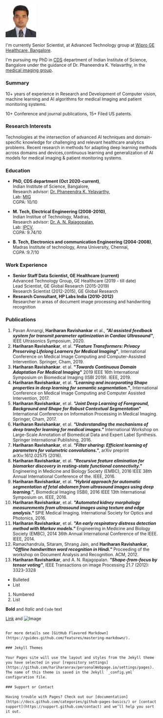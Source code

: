 <img src="photo.jpg" width="100">

I'm currently Senior Scientist, at Advanced Technology group at [Wipro GE Healthcare, Bangalore](https://www.gehealthcare.in/).

I'm  pursuing my PhD in [CDS](https://cds.iisc.ac.in/) department of Indian Institute of Science, Bangalore under the guidance of Dr. Phaneendra K. Yelavarthy, in the [medical imaging group](http://cds.iisc.ac.in/faculty/phani/MIG/index.html#:~:text=Medical%20Imaging%20Group%20(MIG)%20is,medical%20image%20computing%20and%20analysis.).
### Summary

10+ years of experience in Research and Development of Computer vision, machine 
learning and AI algorithms for medical Imaging and patient monitoring systems. 

10+ Conference and journal publications, 15+ Filed US patents. 

### Research Interests

Technologies at the intersection of advanced AI techniques and domain-specific 
knowledge for challenging and relevant healthcare analytics problems. Recent research in 
methods for adapting deep learning methods across domains and devices,continuous learning and generalization of AI models for medical imaging & patient monitoring systems.


### Education
- **PhD, CDS department (Oct 2020-current)**, <br/> Indian Institute of Science, Bangalore, <br/> Research advisor: [Dr. Phaneendra K. Yelavarthy](http://cds.iisc.ac.in/faculty/yalavarthy/), <br/> Lab: [MIG](http://cds.iisc.ac.in/faculty/phani/MIG/index.html#:~:text=Medical%20Imaging%20Group%20(MIG)%20is,medical%20image%20computing%20and%20analysis.)  <br/>CGPA: 10/10 
    
- **M. Tech, Electrical Engineering (2008-2010)**,<br/> Indian Institue of Technology, Madras,  <br/> Research advisor: [Dr. A. N. Rajagopalan](https://www.ee.iitm.ac.in/~raju/), <br> Lab: [IPCV](http://www.ee.iitm.ac.in/ipcvlab/),<br/> CGPA: 9.74/10
    
- **B. Tech, Electronics and communication Engineering (2004-2008)**, <br/>Madras Institute of technology, Anna University, Chennai, <br/>CGPA :9.7/10 

### Work Experience

- **Senior Staff Data Scientist, GE Healthcare (current)** <br/> Advanced Technology Group, GE Healthcare (2019 - till date) <br/>Lead Scientist, GE Global Research (2015-2019) <br/> Research Scientist (2012-2015), GE Global Research
- **Research Consultant, HP Labs India (2010-2012)** <br/> Researcher in areas of document image processing and handwriting recognition

### Publications
1. Pavan Annangi, **Hariharan Ravishankar** et al., **_"AI assisted feedback system for transmit parameter 
optimization in Cardiac Ultrasound"_**, IEEE Ultrasonics Symposium, 2020.
2. **Hariharan Ravishankar**, et al. **"_Feature Transformers: Privacy Preserving Lifelong Learners for 
Medical Imaging_"**, International Conference on Medical Image Computing and Computer-Assisted 
Intervention. Springer, Cham, 2019. 
3. **Hariharan Ravishankar**. et al. **"_Towards Continuous Domain Adaptation For Medical Imaging_"** 
2019 IEEE 16th International Symposium on Biomedical Imaging (ISBI 2019). IEEE, 2019. 
4. **Hariharan Ravishankar**, et al. **_"Learning and incorporating Shape properties in deep learning for 
semantic segmentation._"**, International Conference on Medical Image Computing and Computer 
Assisted Intervention, 2017.
5. **Hariharan Ravishankar**, et al. **_"Joint Deep Learning of Foreground, Background and Shape for 
Robust Contextual Segmentation_"** International Conference on Information Processing in Medical 
Imaging. Springer, Cham, 2017. 
6. **Hariharan Ravishankar**, et al. **_"Understanding the mechanisms of deep transfer learning for 
medical images."_** International Workshop on Large-Scale Annotation of Biomedical Data and Expert 
Label Synthesis. Springer International Publishing, 2016. 
7. **Hariharan Ravishankar**, et al. **_"Filter sharing: Efficient learning of parameters for volumetric 
convolutions."_**, arXiv preprint arXiv:1612.02575 (2016). 
8. **Hariharan Ravishankar**, et al. **_"Recursive feature elimination for biomarker discovery in resting-state functional connectivity."_** Engineering in Medicine and Biology Society (EMBC), 2016 IEEE 38th Annual International Conference of the. IEEE, 2016. 
9. **Hariharan Ravishankar**, et al. **_"Hybrid approach for automatic segmentation of fetal abdomen 
from ultrasound images using deep learning."_**, Biomedical Imaging (ISBI), 2016 IEEE 13th International 
Symposium on. IEEE, 2016. 
10. **Hariharan Ravishankar**, et al. **_"Automated kidney morphology measurements from ultrasound 
images using texture and edge analysis."_** SPIE Medical Imaging. International Society for Optics and 
Photonics, 2016. 
11. **Hariharan Ravishankar**, et al. **_"An early respiratory distress detection method with Markov 
models."_** Engineering in Medicine and Biology Society (EMBC), 2014 36th Annual International 
Conference of the IEEE. IEEE, 2014. 
12. Ramachandrula, Sitaram, Shrang Jain, and **Hariharan Ravishankar**, **_"Offline handwritten word 
recognition in Hindi."_** Proceeding of the workshop on Document Analysis and Recognition. ACM, 2012. 
13. **Hariharan Ravishankar**, and A. N. Rajagopalan. **_"Shape-from-focus by tensor voting"_**, IEEE Transactions on image Processing 21.7 (2012): 3323-3328

- Bulleted
- List

1. Numbered
2. List

**Bold** and _Italic_ and `Code` text

[Link](url) and ![Image](src)
```

For more details see [GitHub Flavored Markdown](https://guides.github.com/features/mastering-markdown/).

### Jekyll Themes

Your Pages site will use the layout and styles from the Jekyll theme you have selected in your [repository settings](https://github.com/hariharanrav/personalWebpage.io/settings/pages). The name of this theme is saved in the Jekyll `_config.yml` configuration file.

### Support or Contact

Having trouble with Pages? Check out our [documentation](https://docs.github.com/categories/github-pages-basics/) or [contact support](https://support.github.com/contact) and we’ll help you sort it out.
